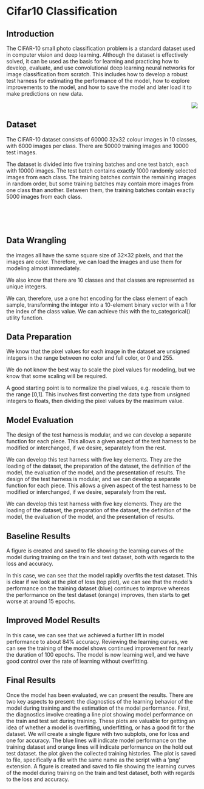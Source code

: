# Cifar10 Classification

## Introduction
The CIFAR-10 small photo classification problem is a standard dataset used in computer vision and deep learning.
Although the dataset is effectively solved, it can be used as the basis for learning and practicing how to develop, evaluate, and use convolutional deep learning neural networks for image classification from scratch.
This includes how to develop a robust test harness for estimating the performance of the model, how to explore improvements to the model, and how to save the model and later load it to make predictions on new data.

<img src="https://github.com/Abdelrahman3030/Cifar10_CnnModel/assets/99505074/5d4c0aa4-a927-4a49-a79b-1a3645b234b7" align="right"/><br clear="left"/>

## Dataset
The CIFAR-10 dataset consists of 60000 32x32 colour images in 10 classes, with 6000 images per class. There are 50000 training images and 10000 test images.

The dataset is divided into five training batches and one test batch, each with 10000 images. The test batch contains exactly 1000 randomly selected images from each class. The training batches contain the remaining images in random order, but some training batches may contain more images from one class than another. Between them, the training batches contain exactly 5000 images from each class. 

<br/><br/><br/>

## Data Wrangling
the images all have the same square size of 32×32 pixels, and that the images are color. Therefore, we can load the images and use them for modeling almost immediately.

We also know that there are 10 classes and that classes are represented as unique integers.

We can, therefore, use a one hot encoding for the class element of each sample, transforming the integer into a 10-element binary vector with a 1 for the index of the class value. We can achieve this with the to_categorical() utility function.


## Data Preparation
We know that the pixel values for each image in the dataset are unsigned integers in the range between no color and full color, or 0 and 255.

We do not know the best way to scale the pixel values for modeling, but we know that some scaling will be required.

A good starting point is to normalize the pixel values, e.g. rescale them to the range [0,1]. This involves first converting the data type from unsigned integers to floats, then dividing the pixel values by the maximum value.


## Model Evaluation
The design of the test harness is modular, and we can develop a separate function for each piece. This allows a given aspect of the test harness to be modified or interchanged, if we desire, separately from the rest.

We can develop this test harness with five key elements. They are the loading of the dataset, the preparation of the dataset, the definition of the model, the evaluation of the model, and the presentation of results.
The design of the test harness is modular, and we can develop a separate function for each piece. This allows a given aspect of the test harness to be modified or interchanged, if we desire, separately from the rest.

We can develop this test harness with five key elements. They are the loading of the dataset, the preparation of the dataset, the definition of the model, the evaluation of the model, and the presentation of results.

## Baseline Results
A figure is created and saved to file showing the learning curves of the model during training on the train and test dataset, both with regards to the loss and accuracy.

In this case, we can see that the model rapidly overfits the test dataset. This is clear if we look at the plot of loss (top plot), we can see that the model’s performance on the training dataset (blue) continues to improve whereas the performance on the test dataset (orange) improves, then starts to get worse at around 15 epochs.

## Improved Model Results
In this case, we can see that we achieved a further lift in model performance to about 84% accuracy.
Reviewing the learning curves, we can see the training of the model shows continued improvement for nearly the duration of 100 epochs.
The model is now learning well, and we have good control over the rate of learning without overfitting.

## Final Results
Once the model has been evaluated, we can present the results.
There are two key aspects to present: the diagnostics of the learning behavior of the model during training and the estimation of the model performance.
First, the diagnostics involve creating a line plot showing model performance on the train and test set during training. 
These plots are valuable for getting an idea of whether a model is overfitting, underfitting, or has a good fit for the dataset.
We will create a single figure with two subplots, one for loss and one for accuracy. 
The blue lines will indicate model performance on the training dataset and orange lines will indicate performance on the hold out test dataset. 
the plot given the collected training histories. The plot is saved to file, specifically a file with the same name as the script with a ‘png‘ extension.
A figure is created and saved to file showing the learning curves of the model during training on the train and test dataset, both with regards to the loss and accuracy.


